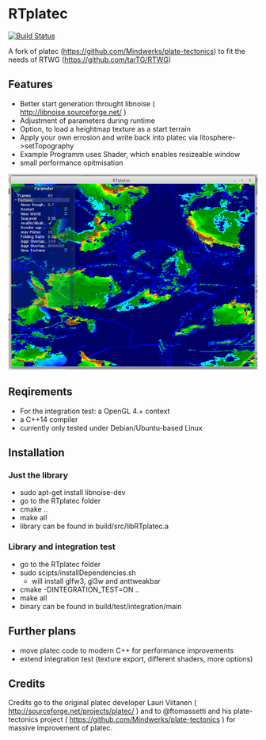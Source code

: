 # RTplatec
[![Build Status](https://travis-ci.org/tarTG/RTplatec.svg?branch=master)](https://travis-ci.org/tarTG/RTplatec)

A fork of platec (https://github.com/Mindwerks/plate-tectonics) to fit the needs of RTWG (https://github.com/tarTG/RTWG)


## Features

- Better start generation throught libnoise ( http://libnoise.sourceforge.net/ )
- Adjustment of parameters during runtime
- Option, to load a heightmap texture as a start terrain
- Apply your own errosion and write back into platec via litosphere->setTopography
- Example Programm uses Shader, which enables resizeable window
- small performance opitmisation


![](screenshots/RTplatecExample.png?raw=true)

## Reqirements

- For the integration test: a OpenGL 4.+ context
- a C++14 compiler
- currently only tested under Debian/Ubuntu-based Linux

## Installation

### Just the library 
- sudo apt-get install libnoise-dev
- go to the RTplatec folder
- cmake ..
- make all
- library can be found in build/src/libRTplatec.a

### Library and integration test
- go to the RTplatec folder
- sudo scipts/installDependencies.sh
    - will install glfw3, gl3w and anttweakbar
- cmake -DINTEGRATION_TEST=ON ..
- make all
- binary can be found in build/test/integration/main

## Further plans
- move platec code to modern C++ for performance improvements
- extend integration test (texture export, different shaders, more options)

## Credits
Credits go to the original platec developer Lauri Viitanen ( http://sourceforge.net/projects/platec/ )
and to @ftomassetti and his plate-tectonics project ( https://github.com/Mindwerks/plate-tectonics ) 
for massive improvement of platec.



 